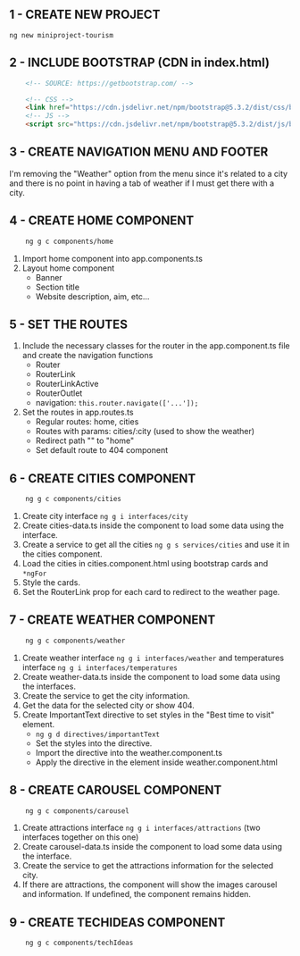 ## 1 - CREATE NEW PROJECT
``` ng new miniproject-tourism ```

## 2 - INCLUDE BOOTSTRAP (CDN in index.html)
```HTML
    <!-- SOURCE: https://getbootstrap.com/ -->

    <!-- CSS -->
    <link href="https://cdn.jsdelivr.net/npm/bootstrap@5.3.2/dist/css/bootstrap.min.css" rel="stylesheet" integrity="sha384-T3c6CoIi6uLrA9TneNEoa7RxnatzjcDSCmG1MXxSR1GAsXEV/Dwwykc2MPK8M2HN" crossorigin="anonymous">
    <!-- JS -->
    <script src="https://cdn.jsdelivr.net/npm/bootstrap@5.3.2/dist/js/bootstrap.bundle.min.js" integrity="sha384-C6RzsynM9kWDrMNeT87bh95OGNyZPhcTNXj1NW7RuBCsyN/o0jlpcV8Qyq46cDfL" crossorigin="anonymous"></script>
```

## 3 - CREATE NAVIGATION MENU AND FOOTER
I'm removing the "Weather" option from the menu since it's related to a city and there is no point in having a tab of weather if I must get there with a city.

## 4 - CREATE HOME COMPONENT
```BASH
    ng g c components/home
```
1. Import home component into app.components.ts
2. Layout home component
    - Banner
    - Section title
    - Website description, aim, etc...

## 5 - SET THE ROUTES
1. Include the necessary classes for the router in the app.component.ts file and create the navigation functions
    - Router
    - RouterLink
    - RouterLinkActive
    - RouterOutlet
    - navigation: ``` this.router.navigate(['...']); ```
2. Set the routes in app.routes.ts
    - Regular routes: home, cities
    - Routes with params: cities/:city (used to show the weather)
    - Redirect path "" to "home"
    - Set default route to 404 component

## 6 - CREATE CITIES COMPONENT
```BASH
    ng g c components/cities
```
1. Create city interface ```ng g i interfaces/city```
2. Create cities-data.ts inside the component to load some data using the interface.
3. Create a service to get all the cities ```ng g s services/cities``` and use it in the cities component.
4. Load the cities in cities.component.html using bootstrap cards and ```*ngFor```
5. Style the cards.
6. Set the RouterLink prop for each card to redirect to the weather page.

## 7 - CREATE WEATHER COMPONENT
```BASH
    ng g c components/weather
```
1. Create weather interface ```ng g i interfaces/weather``` and temperatures interface ```ng g i interfaces/temperatures```
2. Create weather-data.ts inside the component to load some data using the interfaces.
3. Create the service to get the city information.
4. Get the data for the selected city or show 404.
5. Create ImportantText directive to set styles in the "Best time to visit" element.
    - ``` ng g d directives/importantText ```
    - Set the styles into the directive.
    - Import the directive into the weather.component.ts
    - Apply the directive in the element inside weather.component.html

## 8 - CREATE CAROUSEL COMPONENT
```BASH
    ng g c components/carousel
```
1. Create attractions interface ```ng g i interfaces/attractions``` (two interfaces together on this one)
2. Create carousel-data.ts inside the component to load some data using the interface.
3. Create the service to get the attractions information for the selected city.
4. If there are attractions, the component will show the images carousel and information. If undefined, the component remains hidden.

## 9 - CREATE TECHIDEAS COMPONENT
```BASH
    ng g c components/techIdeas
```